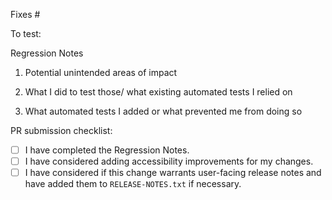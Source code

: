 Fixes #

To test:

Regression Notes
1. Potential unintended areas of impact


2. What I did to test those/ what existing automated tests I relied on


3. What automated tests I added or what prevented me from doing so

PR submission checklist:

- [ ] I have completed the Regression Notes.
- [ ] I have considered adding accessibility improvements for my changes.
- [ ] I have considered if this change warrants user-facing release notes and have added them to `RELEASE-NOTES.txt` if necessary.
